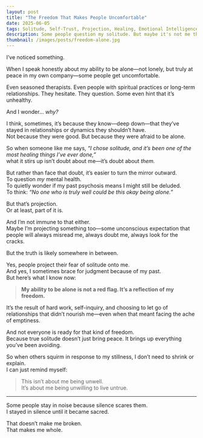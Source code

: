 ```yaml
---
layout: post
title: "The Freedom That Makes People Uncomfortable"
date: 2025-06-05
tags: Solitude, Self-Trust, Projection, Healing, Emotional Intelligence, Mental Health
description: Some people question my solitude. But maybe it's not me they're unsure of—maybe it's what my freedom stirs up in them.
thumbnail: /images/posts/freedom-alone.jpg
---
```


I’ve noticed something.

When I speak honestly about my ability to be alone—not lonely, but truly at peace in my own company—some people get uncomfortable.

Even seasoned therapists. Even people with spiritual practices or long-term relationships. They hesitate. They question. Some even hint that it’s unhealthy.

And I wonder… *why?*

I think, sometimes, it’s because they know—deep down—that they’ve stayed in relationships or dynamics they shouldn’t have.  
Not because they were good. But because they were afraid to be alone.

So when someone like me says, *“I chose solitude, and it’s been one of the most healing things I’ve ever done,”*  
what it stirs up isn’t doubt about me—it’s doubt about *them.*

But rather than face that doubt, it’s easier to turn the mirror outward.  
To question *my* mental health.  
To quietly wonder if my past psychosis means I might still be deluded.  
To think: *“No one who is truly well could be this okay being alone.”*

But that’s projection.  
Or at least, part of it is.

And I’m not immune to that either.  
Maybe I’m projecting something too—some unconscious expectation that people will always misread me, always doubt me, always look for the cracks.

But the truth is likely somewhere in between.

Yes, people project their fear of solitude onto me.  
And yes, I sometimes brace for judgment because of my past.  
But here’s what I know now:

> **My ability to be alone is not a red flag. It’s a reflection of my freedom.**

It’s the result of hard work, self-inquiry, and choosing to let go of relationships that didn’t nourish me—even when that meant facing the ache of emptiness.

And not everyone is ready for that kind of freedom.  
Because true solitude doesn’t just bring peace. It brings up everything you’ve been avoiding.

So when others squirm in response to my stillness, I don’t need to shrink or explain.  
I can just remind myself:

> This isn’t about me being unwell.  
> It’s about me being unwilling to live untrue.

---

Some people stay in noise because silence scares them.  
I stayed in silence until it became sacred.

That doesn’t make me broken.  
That makes me whole.
